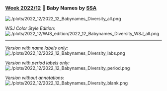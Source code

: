 ### [Week 2022/12](https://github.com/Z3tt/TidyTuesday/tree/master/R/2022_12_BabyNames.Rmd) 👶 Baby Names by [SSA](https://hadley.github.io/babynames/)

![./plots/2022_12/2022_12_Babynames_Diversity_all.png](https://raw.githubusercontent.com/Z3tt/TidyTuesday/master/plots/2022_12/2022_12_Babynames_Diversity_all.png)

*WSJ Color Style Edition:*
![./plots/2022_12/WJS_edition/2022_12_Babynames_Diversity_WSJ_all.png](https://raw.githubusercontent.com/Z3tt/TidyTuesday/master/plots/2022_12/WSJ_edition/2022_12_Babynames_Diversity_anim.gif)

---

*Version with name labels only:*
![./plots/2022_12/2022_12_Babynames_Diversity_labs.png](https://raw.githubusercontent.com/Z3tt/TidyTuesday/master/plots/2022_12/2022_12_Babynames_Diversity_labs.png)

*Version with period labels only:*
![./plots/2022_12/2022_12_Babynames_Diversity_period.png](https://raw.githubusercontent.com/Z3tt/TidyTuesday/master/plots/2022_12/2022_12_Babynames_Diversity_period.png)

*Version without annotations:*
![./plots/2022_12/2022_12_Babynames_Diversity_blank.png](https://raw.githubusercontent.com/Z3tt/TidyTuesday/master/plots/2022_12/2022_12_Babynames_Diversity_blank.png)
